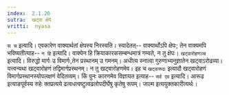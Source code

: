 ```yaml
---
index:  2.1.26
sutra:  खट्वा क्षेपे
vritti:  nyasa
---
```


`स च` इत्यादि। एवकारेण वाक्यार्थतां क्षेपस्य निरस्यति। स्यादेतत्-- वाक्यार्थोऽपि क्षेपः; तेन वाक्यमपि भविष्यतीत्याह-- `न हि` इत्यादि। वाक्येन हि क्रियाकारकसम्बन्धमात्रं गम्यते, न तु क्षेपः। `खट्वारोहणञ्च` इत्यादि। विरुद्धो मार्गः उ विमार्गः,तेन प्रस्थानम् उ गमनम्। अधीत्य स्नात्वा गुरुणाभ्यनुज्ञातेन खट्वाऽरोढव्या। यत्त्वन्यथा खट्वारोहणं तद्विमार्गप्रस्थनम्। न तु खट्वारोहणमेव। इह च `खट्वारूढः` इत्यादौ खट्वारोहणं विमार्गप्रस्थानस्योपलक्षणं वेदितव्यम्। किं पुनः कारणमेव विज्ञायत इत्याह-- `सर्व एव` इत्यादि। आरूढ इत्याङपूर्वस्य रुहेः क्तप्रत्यये ढत्वधत्वष्टुत्वढलोपदीर्घेषु कृतेषु रूपम्। जाल्म इत्ययुक्तकारीत्यर्थः।

